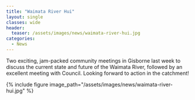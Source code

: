 ```yaml
---
title: "Waimata River Hui"
layout: single
classes: wide
header:
  teaser: /assets/images/news/waimata-river-hui.jpg
categories:
  - News
---
```


Two exciting, jam-packed community meetings in Gisborn​e last week to discuss the current state and future of the Waimata River, followed by an excellent meeting with Council.  Looking forward to action in the catchment!

{% include figure image_path="/assets/images/news/waimata-river-hui.jpg" %}
